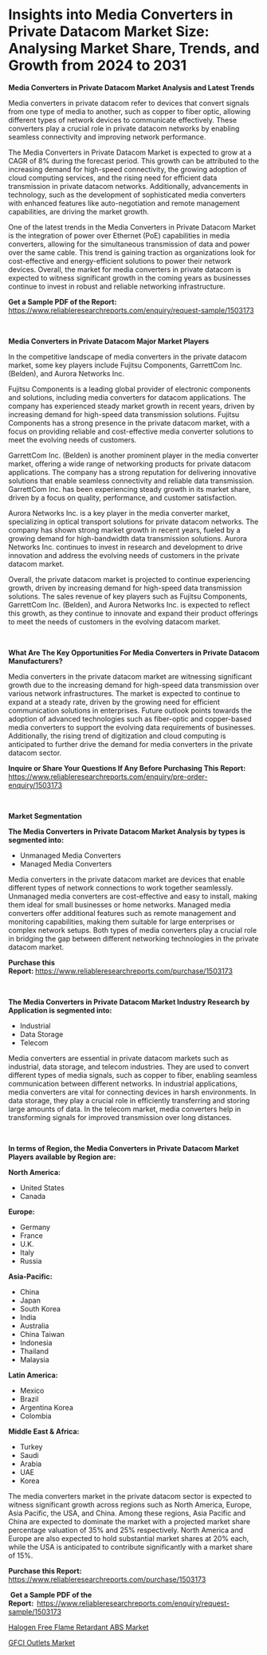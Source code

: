 <p><h1>Insights into Media Converters in Private Datacom Market Size: Analysing Market Share, Trends, and Growth from 2024 to 2031</h1></p><p><strong>Media Converters in Private Datacom Market Analysis and Latest Trends</strong></p>
<p><p>Media converters in private datacom refer to devices that convert signals from one type of media to another, such as copper to fiber optic, allowing different types of network devices to communicate effectively. These converters play a crucial role in private datacom networks by enabling seamless connectivity and improving network performance.</p><p>The Media Converters in Private Datacom Market is expected to grow at a CAGR of 8% during the forecast period. This growth can be attributed to the increasing demand for high-speed connectivity, the growing adoption of cloud computing services, and the rising need for efficient data transmission in private datacom networks. Additionally, advancements in technology, such as the development of sophisticated media converters with enhanced features like auto-negotiation and remote management capabilities, are driving the market growth.</p><p>One of the latest trends in the Media Converters in Private Datacom Market is the integration of power over Ethernet (PoE) capabilities in media converters, allowing for the simultaneous transmission of data and power over the same cable. This trend is gaining traction as organizations look for cost-effective and energy-efficient solutions to power their network devices. Overall, the market for media converters in private datacom is expected to witness significant growth in the coming years as businesses continue to invest in robust and reliable networking infrastructure.</p></p>
<p><strong>Get a Sample PDF of the Report:&nbsp;</strong> <a href="https://www.reliableresearchreports.com/enquiry/request-sample/1503173">https://www.reliableresearchreports.com/enquiry/request-sample/1503173</a></p>
<p>&nbsp;</p>
<p><strong>Media Converters in Private Datacom Major Market Players</strong></p>
<p><p>In the competitive landscape of media converters in the private datacom market, some key players include Fujitsu Components, GarrettCom Inc. (Belden), and Aurora Networks Inc. </p><p>Fujitsu Components is a leading global provider of electronic components and solutions, including media converters for datacom applications. The company has experienced steady market growth in recent years, driven by increasing demand for high-speed data transmission solutions. Fujitsu Components has a strong presence in the private datacom market, with a focus on providing reliable and cost-effective media converter solutions to meet the evolving needs of customers.</p><p>GarrettCom Inc. (Belden) is another prominent player in the media converter market, offering a wide range of networking products for private datacom applications. The company has a strong reputation for delivering innovative solutions that enable seamless connectivity and reliable data transmission. GarrettCom Inc. has been experiencing steady growth in its market share, driven by a focus on quality, performance, and customer satisfaction.</p><p>Aurora Networks Inc. is a key player in the media converter market, specializing in optical transport solutions for private datacom networks. The company has shown strong market growth in recent years, fueled by a growing demand for high-bandwidth data transmission solutions. Aurora Networks Inc. continues to invest in research and development to drive innovation and address the evolving needs of customers in the private datacom market.</p><p>Overall, the private datacom market is projected to continue experiencing growth, driven by increasing demand for high-speed data transmission solutions. The sales revenue of key players such as Fujitsu Components, GarrettCom Inc. (Belden), and Aurora Networks Inc. is expected to reflect this growth, as they continue to innovate and expand their product offerings to meet the needs of customers in the evolving datacom market.</p></p>
<p>&nbsp;</p>
<p><strong>What Are The Key Opportunities For Media Converters in Private Datacom Manufacturers?</strong></p>
<p><p>Media converters in the private datacom market are witnessing significant growth due to the increasing demand for high-speed data transmission over various network infrastructures. The market is expected to continue to expand at a steady rate, driven by the growing need for efficient communication solutions in enterprises. Future outlook points towards the adoption of advanced technologies such as fiber-optic and copper-based media converters to support the evolving data requirements of businesses. Additionally, the rising trend of digitization and cloud computing is anticipated to further drive the demand for media converters in the private datacom sector.</p></p>
<p><strong>Inquire or Share Your Questions If Any Before Purchasing This Report:</strong> <a href="https://www.reliableresearchreports.com/enquiry/pre-order-enquiry/1503173">https://www.reliableresearchreports.com/enquiry/pre-order-enquiry/1503173</a></p>
<p>&nbsp;</p>
<p><strong>Market Segmentation</strong></p>
<p><strong>The Media Converters in Private Datacom Market Analysis by types is segmented into:</strong></p>
<p><ul><li>Unmanaged Media Converters</li><li>Managed Media Converters</li></ul></p>
<p><p>Media converters in the private datacom market are devices that enable different types of network connections to work together seamlessly. Unmanaged media converters are cost-effective and easy to install, making them ideal for small businesses or home networks. Managed media converters offer additional features such as remote management and monitoring capabilities, making them suitable for large enterprises or complex network setups. Both types of media converters play a crucial role in bridging the gap between different networking technologies in the private datacom market.</p></p>
<p><strong>Purchase this Report:&nbsp;</strong><a href="https://www.reliableresearchreports.com/purchase/1503173">https://www.reliableresearchreports.com/purchase/1503173</a></p>
<p>&nbsp;</p>
<p><strong>The Media Converters in Private Datacom Market Industry Research by Application is segmented into:</strong></p>
<p><ul><li>Industrial</li><li>Data Storage</li><li>Telecom</li></ul></p>
<p><p>Media converters are essential in private datacom markets such as industrial, data storage, and telecom industries. They are used to convert different types of media signals, such as copper to fiber, enabling seamless communication between different networks. In industrial applications, media converters are vital for connecting devices in harsh environments. In data storage, they play a crucial role in efficiently transferring and storing large amounts of data. In the telecom market, media converters help in transforming signals for improved transmission over long distances.</p></p>
<p>&nbsp;</p>
<p><strong>In terms of Region, the Media Converters in Private Datacom Market Players available by Region are:</strong></p>
<p>
    <p> <strong> North America: </strong>
        <ul>
            <li>United States</li>
            <li>Canada</li>
        </ul>
        </p> 
    <p> <strong> Europe: </strong>
        <ul>
            <li>Germany</li>
            <li>France</li>
            <li>U.K.</li>
            <li>Italy</li>
            <li>Russia</li>
        </ul>
        </p> 
    <p> <strong> Asia-Pacific: </strong>
        <ul>
            <li>China</li>
            <li>Japan</li>
            <li>South Korea</li>
            <li>India</li>
            <li>Australia</li>
            <li>China Taiwan</li>
            <li>Indonesia</li>
            <li>Thailand</li>
            <li>Malaysia</li>
        </ul>
        </p> 
    <p> <strong> Latin America: </strong>
        <ul>
            <li>Mexico</li>
            <li>Brazil</li>
            <li>Argentina Korea</li>
            <li>Colombia</li>
        </ul>
        </p> 
    <p> <strong> Middle East & Africa: </strong>
        <ul>
            <li>Turkey</li>
            <li>Saudi</li>
            <li>Arabia</li>
            <li>UAE</li>
            <li>Korea</li>
        </ul>
    </p>
    </p>
<p><p>The media converters market in the private datacom sector is expected to witness significant growth across regions such as North America, Europe, Asia Pacific, the USA, and China. Among these regions, Asia Pacific and China are expected to dominate the market with a projected market share percentage valuation of 35% and 25% respectively. North America and Europe are also expected to hold substantial market shares at 20% each, while the USA is anticipated to contribute significantly with a market share of 15%.</p></p>
<p><strong>Purchase this Report: </strong><a href="https://www.reliableresearchreports.com/purchase/1503173">https://www.reliableresearchreports.com/purchase/1503173</a></p>
<p>&nbsp;<strong>Get a Sample PDF of the Report:&nbsp;&nbsp;</strong><a href="https://www.reliableresearchreports.com/enquiry/request-sample/1503173">https://www.reliableresearchreports.com/enquiry/request-sample/1503173</a></p>
<p><strong></strong></p>
<p><p><a href="https://issuu.com/reportprime-2/docs/halogen-free-flame-retardant-abs-market-size-2030.">Halogen Free Flame Retardant ABS Market</a></p><p><a href="https://issuu.com/reportprime-2/docs/gfci-outlets-market-size-2030.pptx">GFCI Outlets Market</a></p></p>